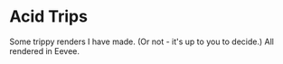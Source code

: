 # Acid Trips
Some trippy renders I have made. (Or not - it's up to you to decide.) 
All rendered in Eevee. 
